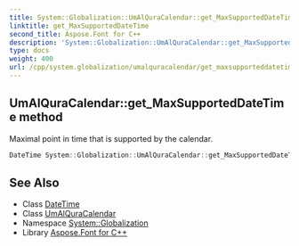 ```yaml
---
title: System::Globalization::UmAlQuraCalendar::get_MaxSupportedDateTime method
linktitle: get_MaxSupportedDateTime
second_title: Aspose.Font for C++
description: 'System::Globalization::UmAlQuraCalendar::get_MaxSupportedDateTime method. Maximal point in time that is supported by the calendar in C++.'
type: docs
weight: 400
url: /cpp/system.globalization/umalquracalendar/get_maxsupporteddatetime/
---
```

## UmAlQuraCalendar::get_MaxSupportedDateTime method


Maximal point in time that is supported by the calendar.

```cpp
DateTime System::Globalization::UmAlQuraCalendar::get_MaxSupportedDateTime() const override
```

## See Also

* Class [DateTime](../../../system/datetime/)
* Class [UmAlQuraCalendar](../)
* Namespace [System::Globalization](../../)
* Library [Aspose.Font for C++](../../../)
